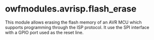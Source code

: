 # owfmodules.avrisp.flash_erase

This module allows erasing the flash memory of an AVR MCU which supports programming through the ISP protocol.
It use the SPI interface with a GPIO port used as the reset line.
